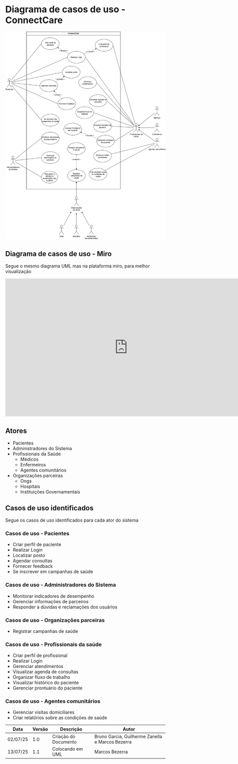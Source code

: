 
# Diagrama de casos de uso - ConnectCare

![Foto do diagrama de casos de uso do connect care](UC.png)

## Diagrama de casos de uso - Miro
Segue o mesmo diagrama UML mas na plataforma miro, para melhor visualização

<iframe width="768" height="432" src="https://miro.com/app/live-embed/uXjVIhhQSTE=/?embedMode=view_only_without_ui&moveToViewport=-8963,-946,3383,3383&embedId=747747756137" frameborder="0" scrolling="no" allow="fullscreen; clipboard-read; clipboard-write" allowfullscreen></iframe>

## Atores
- Pacientes
- Administradores do Sistema
- Profissionais da Saúde
    - Médicos
    - Enfermeiros
    - Agentes comunitários
- Organizações parceiras
    - Ongs
    - Hospitais
    - Instituições Governamentais

## Casos de uso identificados
Segue os casos de uso identificados para cada ator do sistema
### Casos de uso - Pacientes
- Criar perfil de paciente
- Realizar Login
- Localizar posto
- Agendar consultas
- Fornecer feedback
- Se inscrever em campanhas de saúde
### Casos de uso - Administradores do Sistema 
- Monitorar indicadores de desempenho
- Gerenciar informações de parceiros
- Responder a dúvidas e reclamações dos usuários
### Casos de uso - Organizações parceiras
- Registrar campanhas de saúde
### Casos de uso - Profissionais da saúde
- Criar perfil de profissional
- Realizar Login
- Gerenciar atendimentos
- Visualizar agenda de consultas
- Organizar fluxo de trabalho
- Visualizar histórico do paciente
- Gerenciar prontuário do paciente
### Casos de uso - Agentes comunitários
- Gerenciar visitas domiciliares
- Criar relatórios sobre as condições de saúde



| Data     | Versão | Descrição             | Autor              |
| -------- | ------ | --------------------- | ------------------ |
| 02/07/25 | 1.0    | Criação do Documento  | Bruno Garcia, Guilherme Zanella e Marcos Bezerra     |
| 13/07/25 | 1.1    | Colocando em UML  | Marcos Bezerra     |